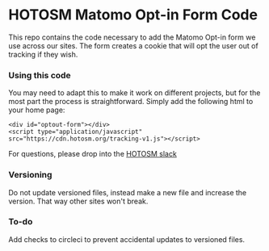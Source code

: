 # HOTOSM Matomo Opt-in Form Code

This repo contains the code necessary to add the Matomo Opt-in form we use across our sites. The form creates a cookie that will opt the user out of tracking if they wish.

### Using this code

You may need to adapt this to make it work on different projects, but for the most part the process is straightforward. Simply add the following html to your home page: 
```
<div id="optout-form"></div>
<script type="application/javascript" src="https://cdn.hotosm.org/tracking-v1.js"></script>
 ```

For questions, please drop into the [HOTOSM slack](https://slack.hotosm.org/)

### Versioning

Do not update versioned files, instead make a new file and increase the version. That way other sites won't break. 

### To-do
Add checks to circleci to prevent accidental updates to versioned files. 

